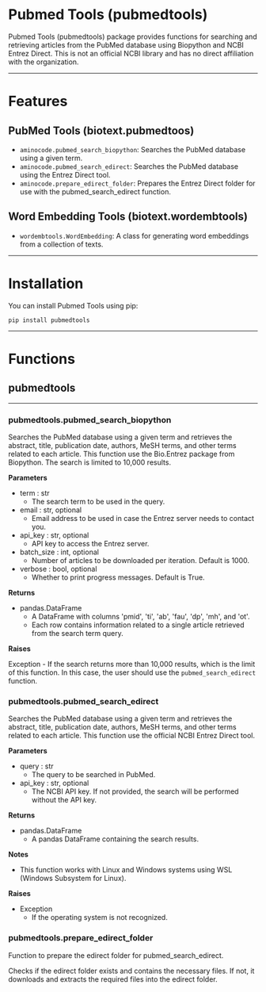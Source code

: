 # Pubmed Tools (pubmedtools)
Pubmed Tools (pubmedtools) package provides functions for searching and
retrieving articles from the PubMed database using Biopython and NCBI Entrez
Direct. This is not an official NCBI library and has no direct affiliation
with the organization.

---
# Features

## PubMed Tools (biotext.pubmedtoos)
- `aminocode.pubmed_search_biopython`: Searches the PubMed database using a
                                       given term.
- `aminocode.pubmed_search_edirect`: Searches the PubMed database using the
                                     Entrez
                                           Direct tool.
- `aminocode.prepare_edirect_folder`: Prepares the Entrez Direct folder for use
                                      with the pubmed_search_edirect function.

## Word Embedding Tools (biotext.wordembtools)
- `wordembtools.WordEmbedding`: A class for generating word embeddings from a
                                        collection of texts.

---
# Installation
You can install Pubmed Tools using pip:

    pip install pubmedtools

---
# Functions

## pubmedtools

---
### pubmedtools.pubmed_search_biopython
Searches the PubMed database using a given term and retrieves the abstract,
title, publication date, authors, MeSH terms, and other terms related to each
article. This function use the Bio.Entrez package from Biopython. The search is
limited to 10,000 results.

**Parameters**

- term : str
    - The search term to be used in the query.
- email : str, optional
    - Email address to be used in case the Entrez server needs to contact you.
- api_key : str, optional
    - API key to access the Entrez server.
- batch_size : int, optional
    - Number of articles to be downloaded per iteration. Default is 1000.
- verbose : bool, optional
    - Whether to print progress messages. Default is True.

**Returns**

- pandas.DataFrame
    - A DataFrame with columns 'pmid', 'ti', 'ab', 'fau', 'dp', 'mh', and 'ot'.
    - Each row contains information related to a single article retrieved from
    the search term query.

**Raises**

Exception
    - If the search returns more than 10,000 results, which is the limit of
    this function.
    In this case, the user should use the `pubmed_search_edirect` function.

### pubmedtools.pubmed_search_edirect
Searches the PubMed database using a given term and retrieves the abstract,
title, publication date, authors, MeSH terms, and other terms related to each
article. This function use the official NCBI Entrez Direct tool.

**Parameters**

- query : str
    - The query to be searched in PubMed.
- api_key : str, optional
    - The NCBI API key. If not provided, the search will be performed without
    the API key.

**Returns**

- pandas.DataFrame
    - A pandas DataFrame containing the search results.

**Notes**

- This function works with Linux and Windows systems using WSL (Windows
Subsystem for Linux).

**Raises**

- Exception
    - If the operating system is not recognized.

### pubmedtools.prepare_edirect_folder
Function to prepare the edirect folder for pubmed_search_edirect.

Checks if the edirect folder exists and contains the necessary files.
If not, it downloads and extracts the required files into the edirect folder.